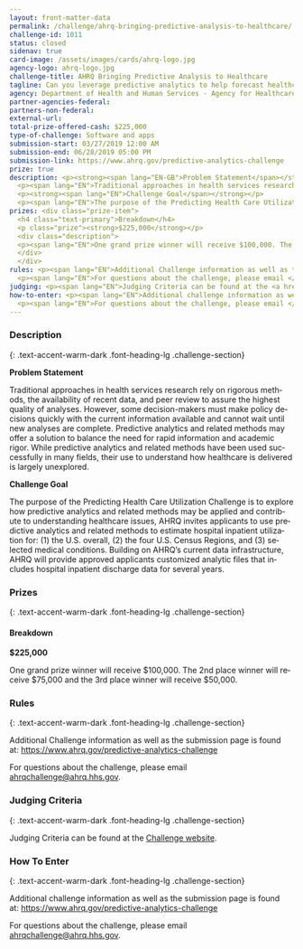 ```yaml
---
layout: front-matter-data
permalink: /challenge/ahrq-bringing-predictive-analysis-to-healthcare/
challenge-id: 1011
status: closed
sidenav: true
card-image: /assets/images/cards/ahrq-logo.jpg
agency-logo: ahrq-logo.jpg
challenge-title: AHRQ Bringing Predictive Analysis to Healthcare
tagline: Can you leverage predictive analytics to help forecast healthcare utilization data?
agency: Department of Health and Human Services - Agency for Healthcare Research and Quality
partner-agencies-federal: 
partners-non-federal: 
external-url: 
total-prize-offered-cash: $225,000
type-of-challenge: Software and apps
submission-start: 03/27/2019 12:00 AM
submission-end: 06/28/2019 05:00 PM
submission-link: https://www.ahrq.gov/predictive-analytics-challenge
prize: true
description: <p><strong><span lang="EN-GB">Problem Statement</span></strong></p>
  <p><span lang="EN">Traditional approaches in health services research rely on rigorous methods, the availability of recent data, and peer review to assure the highest quality of analyses. However, some decision-makers must make policy decisions quickly with the current information available and cannot wait until new analyses are complete. Predictive analytics and related methods may offer a solution to balance the need for rapid information and academic rigor. While predictive analytics and related methods have been used successfully in many fields, their use to understand how healthcare is delivered is largely unexplored.</span></p>
  <p><strong><span lang="EN">Challenge Goal</span></strong></p>
  <p><span lang="EN">The purpose of the Predicting Health Care Utilization Challenge is to explore how predictive analytics and related methods may be applied and contribute to understanding healthcare issues, AHRQ invites applicants to use predictive analytics and related methods to estimate hospital inpatient utilization for:&nbsp; (1) the U.S. overall, (2) the four U.S. Census Regions, and (3) selected medical conditions. Building on AHRQ&rsquo;s current data infrastructure, AHRQ will provide approved applicants customized analytic files that includes hospital inpatient discharge data for several years.</span></p></div>
prizes: <div class="prize-item">
  <h4 class="text-primary">Breakdown</h4>
  <p class="prize"><strong>$225,000</strong></p>
  <div class="description">
  <p><span lang="EN">One grand prize winner will receive $100,000. The 2nd place winner will receive $75,000 and the 3rd place winner will receive $50,000.</span></p>
  </div>
  </div>
rules: <p><span lang="EN">Additional Challenge information as well as the submission page is found at:&nbsp;<a href="https://www.ahrq.gov/predictive-analytics-challenge" target="_blank" rel="noopener">https://www.ahrq.gov/predictive-analytics-challenge</a></span></p>
  <p><span lang="EN">For questions about the challenge, please email </span><span lang="EN"><a href="mailto:ahrqchallenge@ahrq.hhs.gov" target="_blank" rel="noopener">ahrqchallenge@ahrq.hhs.gov</a></span><span lang="EN">.</span></p>
judging: <p><span lang="EN">Judging Criteria can be found at the <a href="https://www.ahrq.gov/predictive-analytics-challenge" target="_blank" rel="noopener">Challenge website</a>.</span></p>
how-to-enter: <p><span lang="EN">Additional challenge information as well as the submission page is found at:&nbsp;<a href="https://www.ahrq.gov/predictive-analytics-challenge" target="_blank" rel="noopener">https://www.ahrq.gov/predictive-analytics-challenge</a></span></p>
  <p><span lang="EN">For questions about the challenge, please email </span><span lang="EN"><a href="mailto:ahrqchallenge@ahrq.hhs.gov" target="_blank" rel="noopener">ahrqchallenge@ahrq.hhs.gov</a></span><span lang="EN">.</span></p>
---
```




<!-- Description start -->
### Description
{: .text-accent-warm-dark .font-heading-lg .challenge-section}
<div class="description">
<p><strong><span lang="EN-GB">Problem Statement</span></strong></p>
<p><span lang="EN">Traditional approaches in health services research rely on rigorous methods, the availability of recent data, and peer review to assure the highest quality of analyses. However, some decision-makers must make policy decisions quickly with the current information available and cannot wait until new analyses are complete. Predictive analytics and related methods may offer a solution to balance the need for rapid information and academic rigor. While predictive analytics and related methods have been used successfully in many fields, their use to understand how healthcare is delivered is largely unexplored.</span></p>
<p><strong><span lang="EN">Challenge Goal</span></strong></p>
<p><span lang="EN">The purpose of the Predicting Health Care Utilization Challenge is to explore how predictive analytics and related methods may be applied and contribute to understanding healthcare issues, AHRQ invites applicants to use predictive analytics and related methods to estimate hospital inpatient utilization for: (1) the U.S. overall, (2) the four U.S. Census Regions, and (3) selected medical conditions. Building on AHRQ&rsquo;s current data infrastructure, AHRQ will provide approved applicants customized analytic files that includes hospital inpatient discharge data for several years.</span></p></div>


<!-- Prizes start -->
### Prizes
{: .text-accent-warm-dark .font-heading-lg .challenge-section}
<div class="prize-item">
<h4 class="text-primary">Breakdown</h4>
<p class="prize"><strong>$225,000</strong></p>
<div class="description">
<p><span lang="EN">One grand prize winner will receive $100,000. The 2nd place winner will receive $75,000 and the 3rd place winner will receive $50,000.</span></p>
</div>
</div>


<!-- Rules start -->
### Rules 
{: .text-accent-warm-dark .font-heading-lg .challenge-section}
<p><span lang="EN">Additional Challenge information as well as the submission page is found at:&nbsp;<a href="https://www.ahrq.gov/predictive-analytics-challenge" target="_blank" rel="noopener">https://www.ahrq.gov/predictive-analytics-challenge</a></span></p>
<p><span lang="EN">For questions about the challenge, please email </span><span lang="EN"><a href="mailto:ahrqchallenge@ahrq.hhs.gov" target="_blank" rel="noopener">ahrqchallenge@ahrq.hhs.gov</a></span><span lang="EN">.</span></p>

<!-- Judging start -->
### Judging Criteria
{: .text-accent-warm-dark .font-heading-lg .challenge-section}
  <p><span lang="EN">Judging Criteria can be found at the <a href="https://www.ahrq.gov/predictive-analytics-challenge" target="_blank" rel="noopener">Challenge website</a>.</span></p>

<!--  How To Enter start -->
### How To Enter
{: .text-accent-warm-dark .font-heading-lg .challenge-section}
<p><span lang="EN">Additional challenge information as well as the submission page is found at:&nbsp;<a href="https://www.ahrq.gov/predictive-analytics-challenge" target="_blank" rel="noopener">https://www.ahrq.gov/predictive-analytics-challenge</a></span></p>
<p><span lang="EN">For questions about the challenge, please email </span><span lang="EN"><a href="mailto:ahrqchallenge@ahrq.hhs.gov" target="_blank" rel="noopener">ahrqchallenge@ahrq.hhs.gov</a></span><span lang="EN">.</span></p>
